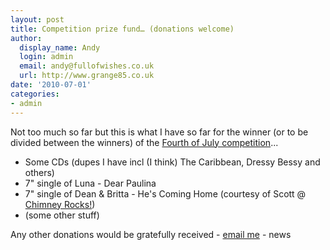 ```yaml
---
layout: post
title: Competition prize fund… (donations welcome)
author:
  display_name: Andy
  login: admin
  email: andy@fullofwishes.co.uk
  url: http://www.grange85.co.uk
date: '2010-07-01'
categories:
- admin
---
```

<div>Not too much so far but this is what I have so far for the winner (or to be divided between the winners) of the <a href="/2010/06/20/fourth-of-july-competition-2010/">Fourth of July competition</a>...<br /> 
<ul>
<li>Some CDs (dupes I have incl (I think) The Caribbean, Dressy Bessy and others)</li>
<li>7" single of Luna - Dear Paulina</li>
<li>7" single of Dean & Britta - He&#39;s Coming Home (courtesy of Scott @ <a href="http://www.chimneyrocks.org/">Chimney Rocks!</a>)</li>
<li>(some other stuff)</li>
</ul>
<p>Any other donations would be gratefully received - <a href="mailto:andy@grange85.co.uk">email me</a>
- news
</p></div>
